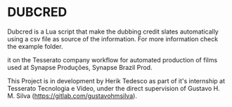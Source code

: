 # DUBCRED

Dubcred is a Lua script that make the dubbing credit slates automatically using a csv file as source of the information. For more information check the example folder.


it on the Tesserato company workflow for automated production of films used at Synapse Produções, Synapse Brazil Prod.

This Project is in development by Herik Tedesco as part of it's internship at Tesserato Tecnologia e Vídeo, under the direct supervision of Gustavo H. M. Silva (https://gitlab.com/gustavohmsilva).
